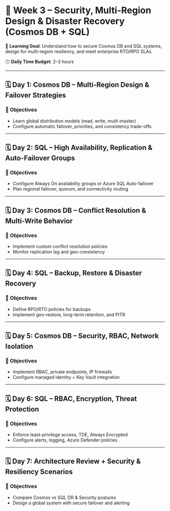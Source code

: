 # 📅 Week 3 – Security, Multi-Region Design & Disaster Recovery (Cosmos DB + SQL)

🧠 **Learning Goal**: Understand how to secure Cosmos DB and SQL systems, design for multi-region resiliency, and meet enterprise RTO/RPO SLAs.

🕒 **Daily Time Budget**: 2–3 hours

---

## 🗓 Day 1: Cosmos DB – Multi-Region Design & Failover Strategies

### 🎯 Objectives
- Learn global distribution models (read, write, multi-master)
- Configure automatic failover, priorities, and consistency trade-offs

---

## 🗓 Day 2: SQL – High Availability, Replication & Auto-Failover Groups

### 🎯 Objectives
- Configure Always On availability groups or Azure SQL Auto-failover
- Plan regional failover, quorum, and connectivity routing

---

## 🗓 Day 3: Cosmos DB – Conflict Resolution & Multi-Write Behavior

### 🎯 Objectives
- Implement custom conflict resolution policies
- Monitor replication lag and geo-consistency

---

## 🗓 Day 4: SQL – Backup, Restore & Disaster Recovery

### 🎯 Objectives
- Define RPO/RTO policies for backups
- Implement geo-restore, long-term retention, and PITR

---

## 🗓 Day 5: Cosmos DB – Security, RBAC, Network Isolation

### 🎯 Objectives
- Implement RBAC, private endpoints, IP firewalls
- Configure managed identity + Key Vault integration

---

## 🗓 Day 6: SQL – RBAC, Encryption, Threat Protection

### 🎯 Objectives
- Enforce least-privilege access, TDE, Always Encrypted
- Configure alerts, logging, Azure Defender policies

---

## 🗓 Day 7: Architecture Review + Security & Resiliency Scenarios

### 🎯 Objectives
- Compare Cosmos vs SQL DR & Security postures
- Design a global system with secure failover and alerting

